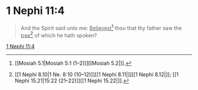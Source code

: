 # 1 Nephi 11:4

> And the Spirit said unto me: <u>Believest</u>[^a] thou that thy father saw the <u>tree</u>[^b] of which he hath spoken?

[1 Nephi 11:4](https://www.churchofjesuschrist.org/study/scriptures/bofm/1-ne/11?lang=eng&id=p4#p4)


[^a]: [[Mosiah 5.1|Mosiah 5:1 (1–2)]][[Mosiah 5.2|]].  
[^b]: [[1 Nephi 8.10|1 Ne. 8:10 (10–12)]][[1 Nephi 8.11|]][[1 Nephi 8.12|]]; [[1 Nephi 15.21|15:22 (21–22)]][[1 Nephi 15.22|]].  
